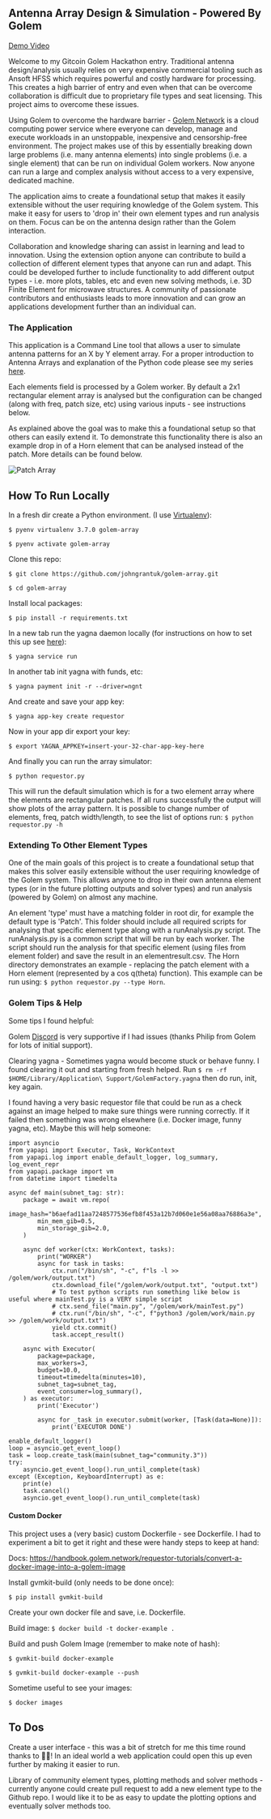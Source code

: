 ## Antenna Array Design & Simulation - Powered By Golem

[Demo Video](https://www.youtube.com/watch?v=aCp4QVIi9IM&feature=youtu.be)

Welcome to my Gitcoin Golem Hackathon entry. Traditional antenna design/analysis usually relies on very expensive commercial tooling such as Ansoft HFSS which requires powerful and costly hardware for processing. This creates a high barrier of entry and even when that can be overcome collaboration is difficult due to proprietary file types and seat licensing. This project aims to overcome these issues.

Using Golem to overcome the hardware barrier - [Golem Network](https://golem.network/) is a cloud computing power service where everyone can develop, manage and execute workloads in an unstoppable, inexpensive and censorship-free environment. The project makes use of this by essentially breaking down large problems (i.e. many antenna elements) into single problems (i.e. a single element) that can be run on individual Golem workers. Now anyone can run a large and complex analysis without access to a very expensive, dedicated machine.

The application aims to create a foundational setup that makes it easily extensible without the user requiring knowledge of the Golem system. This make it easy for users to 'drop in' their own element types and run analysis on them. Focus can be on the antenna design rather than the Golem interaction.

Collaboration and knowledge sharing can assist in learning and lead to innovation. Using the extension option anyone can contribute to build a collection of different element types that anyone can run and adapt. This could be developed further to include functionality to add different output types - i.e. more plots, tables, etc and even new solving methods, i.e. 3D Finite Element for microwave structures. A community of passionate contributors and enthusiasts leads to more innovation and can grow an applications development further than an individual can.

### The Application

This application is a Command Line tool that allows a user to simulate antenna patterns for an X by Y element array. For a proper introduction to Antenna Arrays and explanation of the Python code please see my series [here](https://johngrant.medium.com/antenna-arrays-and-python-introduction-8e3b612ecdfb).

Each elements field is processed by a Golem worker. By default a 2x1 rectangular element array is analysed but the configuration can be changed (along with freq, patch size, etc) using various inputs - see instructions below.

As explained above the goal was to make this a foundational setup so that others can easily extend it. To demonstrate this functionality there is also an example drop in of a Horn element that can be analysed instead of the patch. More details can be found below.

![Patch Array](Screenshot-Output.png)

## How To Run Locally

In a fresh dir create a Python environment. (I use [Virtualenv](https://virtualenv.pypa.io/en/stable/)):

`$ pyenv virtualenv 3.7.0 golem-array`

`$ pyenv activate golem-array`

Clone this repo:

`$ git clone https://github.com/johngrantuk/golem-array.git`

`$ cd golem-array`

Install local packages:

`$ pip install -r requirements.txt`

In a new tab run the yagna daemon locally (for instructions on how to set this up see [here](https://handbook.golem.network/requestor-tutorials/flash-tutorial-of-requestor-development#running-the-yagna-daemon)):

`$ yagna service run`

In another tab init yagna with funds, etc:

`$ yagna payment init -r --driver=ngnt`

And create and save your app key:

`$ yagna app-key create requestor`

Now in your app dir export your key:

`$ export YAGNA_APPKEY=insert-your-32-char-app-key-here`

And finally you can run the array simulator:

`$ python requestor.py`

This will run the default simulation which is for a two element array where the elements are rectangular patches. If all runs successfully the output will show plots of the array pattern. It is possible to change number of elements, freq, patch width/length, to see the list of options run: `$ python requestor.py -h`

### Extending To Other Element Types

One of the main goals of this project is to create a foundational setup that makes this solver easily extensible without the user requiring knowledge of the Golem system. This allows anyone to drop in their own antenna element types (or in the future plotting outputs and solver types) and run analysis (powered by Golem) on almost any machine.

An element 'type' must have a matching folder in root dir, for example the default type is 'Patch'. This folder should include all required scripts for analysing that specific element type along with a runAnalysis.py script. The runAnalysis.py is a common script that will be run by each worker. The script should run the analysis for that specific element (using files from element folder) and save the result in an elementresult.csv. The Horn directory demonstrates an example - replacing the patch element with a Horn element (represented by a cos q(theta) function). This example can be run using: `$ python requestor.py --type Horn`.

### Golem Tips & Help

Some tips I found helpful:

Golem [Discord](https://discord.com/invite/y29dtcM) is very supportive if I had issues (thanks Philip from Golem for lots of initial support).

Clearing yagna - Sometimes yagna would become stuck or behave funny. I found clearing it out and starting from fresh helped. Run `$ rm -rf $HOME/Library/Application\ Support/GolemFactory.yagna` then do run, init, key again.

I found having a very basic requestor file that could be run as a check against an image helped to make sure things were running correctly. If it failed then something was wrong elsewhere (i.e. Docker image, funny yagna, etc). Maybe this will help someone:

```
import asyncio
from yapapi import Executor, Task, WorkContext
from yapapi.log import enable_default_logger, log_summary, log_event_repr
from yapapi.package import vm
from datetime import timedelta

async def main(subnet_tag: str):
    package = await vm.repo(
        image_hash="b6aefad11aa7248577536efb8f453a12b7d060e1e56a08aa76886a3e",
        min_mem_gib=0.5,
        min_storage_gib=2.0,
    )

    async def worker(ctx: WorkContext, tasks):
        print("WORKER")
        async for task in tasks:
            ctx.run("/bin/sh", "-c", f"ls -l >> /golem/work/output.txt")
            ctx.download_file("/golem/work/output.txt", "output.txt")
            # To test python scripts run something like below is useful where mainTest.py is a VERY simple script
            # ctx.send_file("main.py", "/golem/work/mainTest.py")
            # ctx.run("/bin/sh", "-c", f"python3 /golem/work/main.py >> /golem/work/output.txt")
            yield ctx.commit()
            task.accept_result()

    async with Executor(
        package=package,
        max_workers=3,
        budget=10.0,
        timeout=timedelta(minutes=10),
        subnet_tag=subnet_tag,
        event_consumer=log_summary(),
    ) as executor:
        print('Executor')

        async for _task in executor.submit(worker, [Task(data=None)]):
            print('EXECUTOR DONE')

enable_default_logger()
loop = asyncio.get_event_loop()
task = loop.create_task(main(subnet_tag="community.3"))
try:
    asyncio.get_event_loop().run_until_complete(task)
except (Exception, KeyboardInterrupt) as e:
    print(e)
    task.cancel()
    asyncio.get_event_loop().run_until_complete(task)
```

#### Custom Docker

This project uses a (very basic) custom Dockerfile - see Dockerfile. I had to experiment a bit to get it right and these were handy steps to keep at hand:

Docs: https://handbook.golem.network/requestor-tutorials/convert-a-docker-image-into-a-golem-image

Install gvmkit-build (only needs to be done once):

`$ pip install gvmkit-build`

Create your own docker file and save, i.e. Dockerfile.

Build image: `$ docker build -t docker-example .`

Build and push Golem Image (remember to make note of hash):

`$ gvmkit-build docker-example`

`$ gvmkit-build docker-example --push`

Sometime useful to see your images:

`$ docker images`

## To Dos

Create a user interface - this was a bit of stretch for me this time round thanks to 🎅🎄! In an ideal world a web application could open this up even further by making it easier to run.

Library of community element types, plotting methods and solver methods - currently anyone could create pull request to add a new element type to the Github repo. I would like it to be as easy to update the plotting options and eventually solver methods too.  
